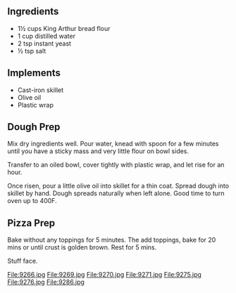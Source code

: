 Ingredients
-----------

*  1½ cups King Arthur bread flour
*  1 cup distilled water
*  2 tsp instant yeast
*  ½ tsp salt

Implements
----------

*  Cast-iron skillet
*  Olive oil
*  Plastic wrap

Dough Prep
----------

Mix dry ingredients well. Pour water, knead with spoon for a few minutes
until you have a sticky mass and very little flour on bowl sides.

Transfer to an oiled bowl, cover tightly with plastic wrap, and let rise
for an hour.

Once risen, pour a little olive oil into skillet for a thin coat. Spread
dough into skillet by hand. Dough spreads naturally when left alone.
Good time to turn oven up to 400F.

Pizza Prep
----------

Bake without any toppings for 5 minutes. The add toppings, bake for 20
mins or until crust is golden brown. Rest for 5 mins.

Stuff face.

<File:9266.jpg> <File:9269.jpg> <File:9270.jpg> <File:9271.jpg>
<File:9275.jpg> <File:9276.jpg> <File:9286.jpg>



